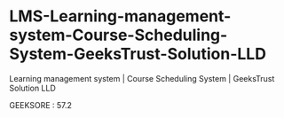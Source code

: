 # LMS-Learning-management-system-Course-Scheduling-System-GeeksTrust-Solution-LLD
 Learning management system | Course Scheduling System | GeeksTrust Solution LLD


GEEKSORE : 57.2
